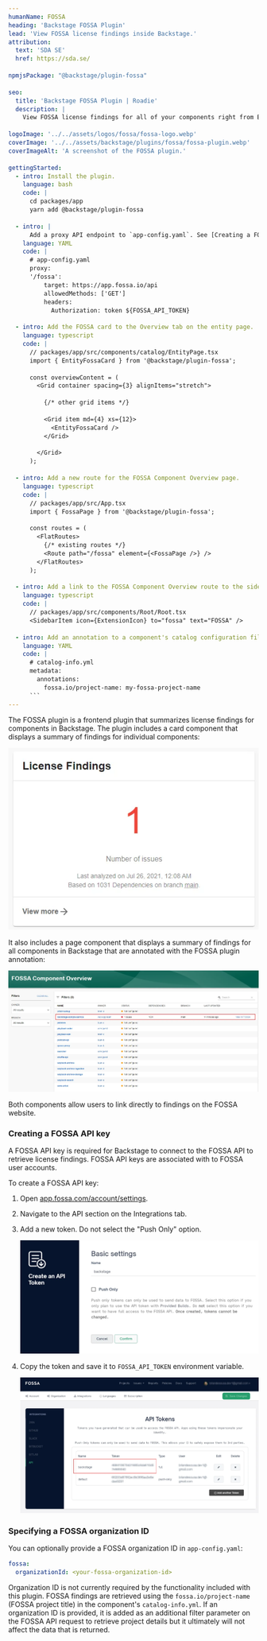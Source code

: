 ```yaml
---
humanName: FOSSA
heading: 'Backstage FOSSA Plugin'
lead: 'View FOSSA license findings inside Backstage.'
attribution:
  text: 'SDA SE'
  href: https://sda.se/

npmjsPackage: "@backstage/plugin-fossa"

seo:
  title: 'Backstage FOSSA Plugin | Roadie'
  description: |
    View FOSSA license findings for all of your components right from Backstage.

logoImage: '../../assets/logos/fossa/fossa-logo.webp'
coverImage: '../../assets/backstage/plugins/fossa/fossa-plugin.webp'
coverImageAlt: 'A screenshot of the FOSSA plugin.'

gettingStarted:
  - intro: Install the plugin.
    language: bash
    code: |
      cd packages/app
      yarn add @backstage/plugin-fossa
  
  - intro: |
      Add a proxy API endpoint to `app-config.yaml`. See [Creating a FOSSA API key](#creating-a-fossa-api-key) for help creating a FOSSA API token.
    language: YAML
    code: |
      # app-config.yaml
      proxy:
      '/fossa':
          target: https://app.fossa.io/api
          allowedMethods: ['GET']
          headers:
            Authorization: token ${FOSSA_API_TOKEN}

  - intro: Add the FOSSA card to the Overview tab on the entity page.
    language: typescript
    code: |
      // packages/app/src/components/catalog/EntityPage.tsx
      import { EntityFossaCard } from '@backstage/plugin-fossa';

      const overviewContent = (
        <Grid container spacing={3} alignItems="stretch">
          
          {/* other grid items */}

          <Grid item md={4} xs={12}>
            <EntityFossaCard />
          </Grid>

        </Grid>
      );

  - intro: Add a new route for the FOSSA Component Overview page.
    language: typescript
    code: |
      // packages/app/src/App.tsx
      import { FossaPage } from '@backstage/plugin-fossa';

      const routes = (
        <FlatRoutes>
          {/* existing routes */}
          <Route path="/fossa" element={<FossaPage />} />
        </FlatRoutes>
      );

  - intro: Add a link to the FOSSA Component Overview route to the sidebar.
    language: typescript
    code: |
      // packages/app/src/components/Root/Root.tsx
      <SidebarItem icon={ExtensionIcon} to="fossa" text="FOSSA" />

  - intro: Add an annotation to a component's catalog configuration file to link the component to a FOSSA project.
    language: YAML
    code: |
      # catalog-info.yml
      metadata:
        annotations:
          fossa.io/project-name: my-fossa-project-name
      ```
---
```


The FOSSA plugin is a frontend plugin that summarizes license findings for components in Backstage. The plugin includes a card component that displays a summary of findings for individual components:

![FOSSA Card Component](../../assets/backstage/plugins/fossa/fossa-plugin-card.webp)

It also includes a page component that displays a summary of findings for all components in Backstage that are annotated with the FOSSA plugin annotation:

![FOSSA Page Component](../../assets/backstage/plugins/fossa/fossa-plugin-page.webp)

Both components allow users to link directly to findings on the FOSSA website.

### Creating a FOSSA API key

A FOSSA API key is required for Backstage to connect to the FOSSA API to retrieve license findings. FOSSA API keys are associated with to FOSSA user accounts.

To create a FOSSA API key:

1. Open [app.fossa.com/account/settings](https://app.fossa.com/account/settings).
1. Navigate to the API section on the Integrations tab.
1. Add a new token. Do not select the "Push Only" option.

    ![Create FOSSA API key](../../assets/backstage/plugins/fossa/create-fossa-api-token.webp)

1. Copy the token and save it to `FOSSA_API_TOKEN` environment variable.

    ![View FOSSA API key](../../assets/backstage/plugins/fossa/create-fossa-api-token2.webp)

### Specifying a FOSSA organization ID

You can optionally provide a FOSSA organization ID in `app-config.yaml`:

```yaml
fossa:
  organizationId: <your-fossa-organization-id>
```

Organization ID is not currently required by the functionality included with this plugin. FOSSA findings are retrieved using the `fossa.io/project-name` (FOSSA project title) in the component's `catalog-info.yml`. If an organization ID is provided, it is added as an additional filter parameter on the FOSSA API request to retrieve project details but it ultimately will not affect the data that is returned.
